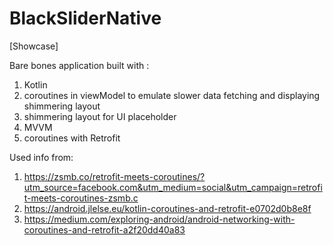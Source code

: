 # BlackSliderNative
[Showcase]

Bare bones application built with :
  1. Kotlin
  2. coroutines in viewModel to emulate slower data fetching and displaying shimmering layout
  3. shimmering layout for UI placeholder
  4. MVVM
  5. coroutines with Retrofit
  
  Used info from:
 1. https://zsmb.co/retrofit-meets-coroutines/?utm_source=facebook.com&utm_medium=social&utm_campaign=retrofit-meets-coroutines-zsmb.c
 2. https://android.jlelse.eu/kotlin-coroutines-and-retrofit-e0702d0b8e8f
 3. https://medium.com/exploring-android/android-networking-with-coroutines-and-retrofit-a2f20dd40a83
